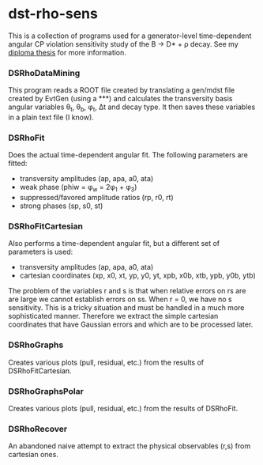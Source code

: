 # dst-rho-sens

This is a collection of programs used for a generator-level time-dependent angular CP violation sensitivity study of the B → D* + ρ decay. See my [diploma thesis](http://www-ucjf.troja.mff.cuni.cz/~cervenkov/diploma_thesis/dip_thesis.pdf) for more information.

### DSRhoDataMining
This program reads a ROOT file created by translating a gen/mdst file created by EvtGen (using a ***) and calculates the transversity basis angular variables θ<sub>t</sub>, θ<sub>b</sub>, φ<sub>t</sub>, Δt and decay type. It then saves these variables in a plain text file (I know).

### DSRhoFit
Does the actual time-dependent angular fit. The following parameters are fitted:
- transversity amplitudes (ap, apa, a0, ata) 
- weak phase (phiw = φ<sub>w</sub> = 2φ<sub>1</sub> + φ<sub>3</sub>) 
- suppressed/favored amplitude ratios (rp, r0, rt)
- strong phases (sp, s0, st)

### DSRhoFitCartesian
Also performs a time-dependent angular fit, but a different set of parameters is used:
- transversity amplitudes (ap, apa, a0, ata) 
- cartesian coordinates (xp, x0, xt, yp, y0, yt, xpb, x0b, xtb, ypb, y0b, ytb)

The problem of the variables r and s is that when relative errors on rs are are large we cannot establish errors on ss. When r = 0, we have no s sensitivity. This is a tricky situation and must be handled in a much more sophisticated manner. Therefore we extract the simple cartesian coordinates that have Gaussian errors and which are to be processed later.

### DSRhoGraphs
Creates various plots (pull, residual, etc.) from the results of DSRhoFitCartesian.

### DSRhoGraphsPolar
Creates various plots (pull, residual, etc.) from the results of DSRhoFit.

### DSRhoRecover
An abandoned naive attempt to extract the physical observables (r,s) from cartesian ones.

